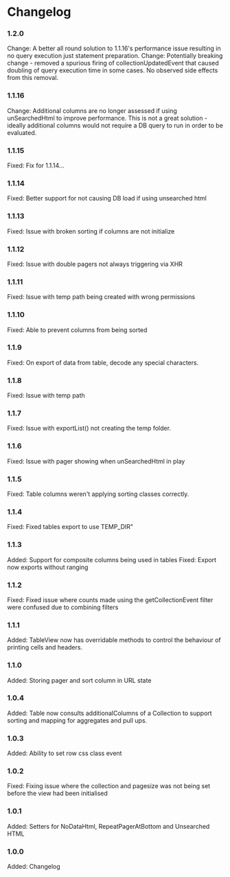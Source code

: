 # Changelog

### 1.2.0

Change: A better all round solution to 1.1.16's performance issue resulting in no query execution just
        statement preparation.
Change: Potentially breaking change - removed a spurious firing of collectionUpdatedEvent that caused
        doubling of query execution time in some cases. No observed side effects from this removal.

### 1.1.16

Change: Additional columns are no longer assessed if using unSearchedHtml to improve performance.
        This is not a great solution - ideally additional columns would not require a DB query to run
        in order to be evaluated.

### 1.1.15

Fixed:  Fix for 1.1.14... 

### 1.1.14

Fixed:  Better support for not causing DB load if using unsearched html

### 1.1.13

Fixed:  Issue with broken sorting if columns are not initialize

### 1.1.12

Fixed:	Issue with double pagers not always triggering via XHR

### 1.1.11

Fixed:	Issue with temp path being created with wrong permissions

### 1.1.10

Fixed:  Able to prevent columns from being sorted 

### 1.1.9

Fixed:	On export of data from table, decode any special characters.

### 1.1.8

Fixed:	Issue with temp path

### 1.1.7

Fixed:	Issue with exportList() not creating the temp folder.

### 1.1.6

Fixed:	Issue with pager showing when unSearchedHtml in play

### 1.1.5

Fixed:  Table columns weren't applying sorting classes correctly.

### 1.1.4

Fixed:  Fixed tables export to use TEMP_DIR"

### 1.1.3

Added:  Support for composite columns being used in tables
Fixed:  Export now exports without ranging

### 1.1.2

Fixed:	Fixed issue where counts made using the getCollectionEvent filter were confused due to combining filters

### 1.1.1

Added:  TableView now has overridable methods to control the behaviour of printing cells and headers.

### 1.1.0

Added:  Storing pager and sort column in URL state

### 1.0.4

Added:  Table now consults additionalColumns of a Collection to support sorting and mapping for aggregates and pull ups.

### 1.0.3

Added:  Ability to set row css class event

### 1.0.2

Fixed:  Fixing issue where the collection and pagesize was not being set before the view had been initialised

### 1.0.1

Added:  Setters for NoDataHtml, RepeatPagerAtBottom and Unsearched HTML

### 1.0.0

Added:      Changelog
